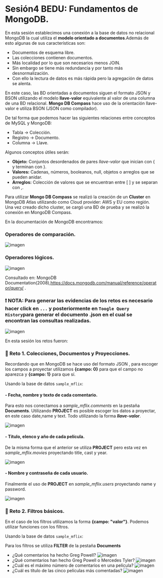# Sesión4 BEDU: Fundamentos de MongoDB.
En esta sesión establecimos una conexión a la base de datos no relacional MongoDB la cual utiliza el **modelo orientado a documentos**.Además de esto algunas de sus características son:
- Documentos de esquema libre.
- Las colecciones contienen documentos.
- Más localidad por lo que son necesarios menos JOIN. 
- Sin embargo se tiene más redundancia y por tanto más desnormalización.
- Con ello la lectura de datos es más rápida pero la agregación de datos se alenta.

En este caso, las BD orientadas a documentos siguen el formato JSON y BSON utilizando el modelo **llave-valor** equivalente al valor de una columna de una BD relacional.
**Mongo DB Compass** hace uso de la orientación llave-valor e utiliza BSON (JSON como compilador).

De tal forma que podemos hacer las siguientes relaciones entre conceptos de MySQL y MongoDB:
- Tabla -> Colección.
- Registro -> Documento.
- Columna -> Llave.

Algunos conceptos útiles serán:
- **Objeto:** Conjuntos desordenados de pares *llave-valor* que inician con { y terminan con }.
- **Valores:** Cadenas, números, booleanos, null, objetos o arreglos que se pueden anidar.
- **Arreglos:** Colección de valores que se encuentran entre [ ] y se separan con ,.

Para utilizar **Mongo DB Compass** se realizó la creación de un **Cluster** en MongoDB Atlas utilizando como Cloud provider: AWS y EU como región. Una vez creado dicho cluster, se cargó una BD de prueba y se realizó la conexión en MongoDB Compass.

En la documentación de MongoDB encontramos:
### Operadores de comparación.
![imagen](imagenes/Comparison.png)
### Operadores lógicos.
![imagen](imagenes/Logical.png)

Consultado en: MongoDB Documentation(2008),https://docs.mongodb.com/manual/reference/operator/query/ . 
### :exclamation: NOTA:  Para generar las evidencias de los retos es necesario hacer click en `...` y posteriormente en `Toogle Query History`para generar el documento .json en el cual se encontran las consultas realizadas.
![imagen](imagenes/query_history.png)


En esta sesión los retos fueron:
### :pushpin: Reto 1. Colecciones, Documentos y Proyecciones.
Recordando que en MongoDB se hace uso del formato JSON , para escoger los campos a proyectar utilizamos **{campo: 0}** para que el campo no aparezca y **{campo: 1}** para que sí.

Usando la base de datos `sample_mflix`:

#### - Fecha, nombre y texto de cada comentario.
Para esto nos conectamos a *sample_mflix.comments* en la pestaña **Documents**. Utilizando **PROJECT** es posible escoger los datos a proyectar, en este caso date,name y text. Todo utilizando la forma ***llave-valor***.

   ![imagen](imagenes/comments1.png)

#### - Título, elenco y año de cada película.
De la misma forma que el anterior se utiliza **PROJECT** pero esta vez en *sample_mflix.movies* proyectando title, cast y year.

   ![imagen](imagenes/movies_p.png)
#### - Nombre y contraseña de cada usuario.
Finalmente el uso de **PROJECT** en *sample_mflix.users* proyectando name y password.

   ![imagen](imagenes/users_p.png)

### :pushpin: Reto 2. Filtros básicos.
En el caso de los filtros utilizamos la forma **{campo: "valor"}**. Podemos utilizar funciones con los filtros.

Usando la base de datos `sample_mflix`:

Para los filtros se utiliza **FILTER** de la pestaña **Documents**
- ¿Qué comentarios ha hecho Greg Powell?
  ![imagen](imagenes/comments_Greg.png)
- ¿Qué comentarios han hecho Greg Powell o Mercedes Tyler?
 ![imagen](imagenes/comments_Greg_Mercedes.png)
- ¿Cuál es el máximo número de comentarios en una película?
 ![imagen](imagenes/max_comments.png)
- ¿Cuál es título de las cinco películas más comentadas?
 ![imagen](imagenes/top5_movie_comments.png)
